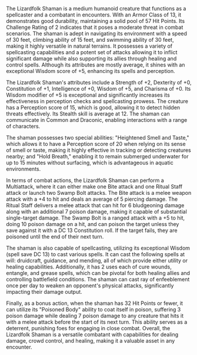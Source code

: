 The Lizardfolk Shaman is a medium humanoid creature that functions as a spellcaster and a combatant in encounters. With an Armor Class of 13, it demonstrates good durability, maintaining a solid pool of 57 Hit Points. Its Challenge Rating of 2 indicates that it poses a moderate threat in combat scenarios. The shaman is adept in navigating its environment with a speed of 30 feet, climbing ability of 15 feet, and swimming ability of 30 feet, making it highly versatile in natural terrains. It possesses a variety of spellcasting capabilities and a potent set of attacks allowing it to inflict significant damage while also supporting its allies through healing and control spells. Although its attributes are mostly average, it shines with an exceptional Wisdom score of +5, enhancing its spells and perception.

The Lizardfolk Shaman's attributes include a Strength of +2, Dexterity of +0, Constitution of +1, Intelligence of +0, Wisdom of +5, and Charisma of +0. Its Wisdom modifier of +5 is exceptional and significantly increases its effectiveness in perception checks and spellcasting prowess. The creature has a Perception score of 15, which is good, allowing it to detect hidden threats effectively. Its Stealth skill is average at 12. The shaman can communicate in Common and Draconic, enabling interactions with a range of characters.

The shaman possesses two special abilities: "Heightened Smell and Taste," which allows it to have a Perception score of 20 when relying on its sense of smell or taste, making it highly effective in tracking or detecting creatures nearby; and "Hold Breath," enabling it to remain submerged underwater for up to 15 minutes without surfacing, which is advantageous in aquatic environments.

In terms of combat actions, the Lizardfolk Shaman can perform a Multiattack, where it can either make one Bite attack and one Ritual Staff attack or launch two Swamp Bolt attacks. The Bite attack is a melee weapon attack with a +4 to hit and deals an average of 5 piercing damage. The Ritual Staff delivers a melee attack that can hit for 6 bludgeoning damage along with an additional 7 poison damage, making it capable of substantial single-target damage. The Swamp Bolt is a ranged attack with a +5 to hit, doing 10 poison damage on a hit, and can poison the target unless they save against it with a DC 13 Constitution roll. If the target fails, they are poisoned until the end of their next turn.

The shaman is also capable of spellcasting, utilizing its exceptional Wisdom (spell save DC 13) to cast various spells. It can cast the following spells at will: druidcraft, guidance, and mending, all of which provide either utility or healing capabilities. Additionally, it has 2 uses each of cure wounds, entangle, and grease spells, which can be pivotal for both healing allies and controlling battlefield conditions. The shaman can cast ray of enfeeblement once per day to weaken an opponent's physical attacks, significantly impacting their damage output.

Finally, as a bonus action, when the shaman has 32 Hit Points or fewer, it can utilize its "Poisoned Body" ability to coat itself in poison, suffering 3 poison damage while dealing 7 poison damage to any creature that hits it with a melee attack before the start of its next turn. This ability serves as a deterrent, punishing foes for engaging in close combat. Overall, the Lizardfolk Shaman is a versatile combatant with capabilities for dealing damage, crowd control, and healing, making it a valuable asset in any encounter.